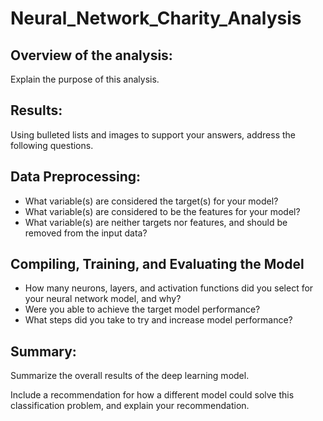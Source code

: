 # Neural_Network_Charity_Analysis

## Overview of the analysis: 
Explain the purpose of this analysis.

## Results: 
Using bulleted lists and images to support your answers, address the following questions.

## Data Preprocessing:
- What variable(s) are considered the target(s) for your model?
- What variable(s) are considered to be the features for your model?
- What variable(s) are neither targets nor features, and should be removed from the input data?

## Compiling, Training, and Evaluating the Model
- How many neurons, layers, and activation functions did you select for your neural network model, and why?
- Were you able to achieve the target model performance?
- What steps did you take to try and increase model performance?


## Summary: 
Summarize the overall results of the deep learning model. 

Include a recommendation for how a different model could solve this classification problem, and explain your recommendation.

